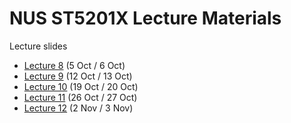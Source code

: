 # NUS ST5201X Lecture Materials

Lecture slides
- [Lecture 8](https://docs.google.com/presentation/d/1BZwz-zzAP1fp7rjKHHr-ao3seP255bSW7_5JtaYYp-g/edit?usp=sharing) (5 Oct / 6 Oct)
- [Lecture 9](https://docs.google.com/presentation/d/19v2iPS62sZh_x_qwTOok5VclotDBhEnR1O8A3YLrwts/edit?usp=sharing) (12 Oct / 13 Oct)
- [Lecture 10](https://docs.google.com/presentation/d/1lBt6XHOABFy6zvz6p-GA8er13NbdMu2I1XOj9uNut9w/edit?usp=sharing) (19 Oct / 20 Oct)
- [Lecture 11](https://docs.google.com/presentation/d/1V-hstzBjjT06U45MM5UqSORudPIRm6BcN6bcmBZwR_0/edit?usp=sharing) (26 Oct / 27 Oct)
- [Lecture 12](https://docs.google.com/presentation/d/1Tql8zNiDzvhrI1HCyHenPHI1YC-QzS5VypOGr_D9SPE/edit?usp=sharing) (2 Nov / 3 Nov)
